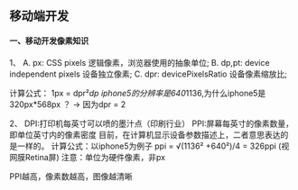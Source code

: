 ## 移动端开发
#### 一、移动开发像素知识
1、
    A. px: CSS pixels 逻辑像素，浏览器使用的抽象单位;
    B. dp,pt: device independent pixels 设备独立像素;
    C. dpr: devicePixelsRatio 设备像素缩放比;

计算公式： 1px = dpr²*dp
iphone5的分辨率是640*1136,为什么iphone5是 320px*568px ？ -> 因为dpr = 2

2、
DPI:打印机每英寸可以喷的墨汁点（印刷行业）
PPI:屏幕每英寸的像素数量，即单位英寸内的像素密度
目前，在计算机显示设备参数描述上，二者意思表达的是一样的。
计算公式：以iphone5为例子
ppi = √(1136² +640²)/4 = 326ppi  (视网膜Retina屏)
注意：单位为硬件像素，非px

PPI越高，像素数越高，图像越清晰




